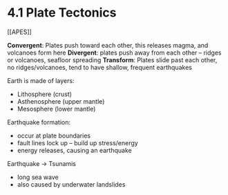 # 4\.1 Plate Tectonics

[[APES]]

**Convergent**: Plates push toward each other, this releases magma, and volcanoes form here **Divergent**: plates push away from each other – ridges or volcanoes, seafloor spreading **Transform**: Plates slide past each other, no ridges/volcanoes, tend to have shallow, frequent earthquakes

Earth is made of layers:

- Lithosphere (crust)
- Asthenosphere (upper mantle)
- Mesosphere (lower mantle)

Earthquake formation:

- occur at plate boundaries
- fault lines lock up – build up stress/energy
- energy releases, causing an earthquake

Earthquake -> Tsunamis

- long sea wave
- also caused by underwater landslides